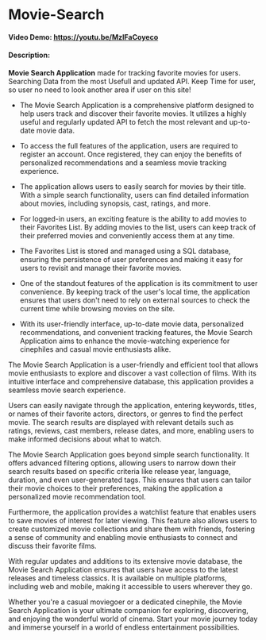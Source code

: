 # Movie-Search

#### Video Demo: https://youtu.be/MzlFaCoyeco

#### Description:

**Movie Search Application** made for tracking favorite movies for users.
Searching Data from the most Usefull and updated API.
Keep Time for user, so user no need to look another area if user on this site!

- The Movie Search Application is a comprehensive platform designed to help users track and discover their favorite movies. It utilizes a highly useful and regularly updated API to fetch the most relevant and up-to-date movie data.

- To access the full features of the application, users are required to register an account. Once registered, they can enjoy the benefits of personalized recommendations and a seamless movie tracking experience.

- The application allows users to easily search for movies by their title. With a simple search functionality, users can find detailed information about movies, including synopsis, cast, ratings, and more.

- For logged-in users, an exciting feature is the ability to add movies to their Favorites List. By adding movies to the list, users can keep track of their preferred movies and conveniently access them at any time.

- The Favorites List is stored and managed using a SQL database, ensuring the persistence of user preferences and making it easy for users to revisit and manage their favorite movies.

- One of the standout features of the application is its commitment to user convenience. By keeping track of the user's local time, the application ensures that users don't need to rely on external sources to check the current time while browsing movies on the site.

- With its user-friendly interface, up-to-date movie data, personalized recommendations, and convenient tracking features, the Movie Search Application aims to enhance the movie-watching experience for cinephiles and casual movie enthusiasts alike.

The Movie Search Application is a user-friendly and efficient tool that allows movie enthusiasts to explore and discover a vast collection of films. With its intuitive interface and comprehensive database, this application provides a seamless movie search experience.

Users can easily navigate through the application, entering keywords, titles, or names of their favorite actors, directors, or genres to find the perfect movie. The search results are displayed with relevant details such as ratings, reviews, cast members, release dates, and more, enabling users to make informed decisions about what to watch.

The Movie Search Application goes beyond simple search functionality. It offers advanced filtering options, allowing users to narrow down their search results based on specific criteria like release year, language, duration, and even user-generated tags. This ensures that users can tailor their movie choices to their preferences, making the application a personalized movie recommendation tool.

Furthermore, the application provides a watchlist feature that enables users to save movies of interest for later viewing. This feature also allows users to create customized movie collections and share them with friends, fostering a sense of community and enabling movie enthusiasts to connect and discuss their favorite films.

With regular updates and additions to its extensive movie database, the Movie Search Application ensures that users have access to the latest releases and timeless classics. It is available on multiple platforms, including web and mobile, making it accessible to users wherever they go.

Whether you're a casual moviegoer or a dedicated cinephile, the Movie Search Application is your ultimate companion for exploring, discovering, and enjoying the wonderful world of cinema. Start your movie journey today and immerse yourself in a world of endless entertainment possibilities.